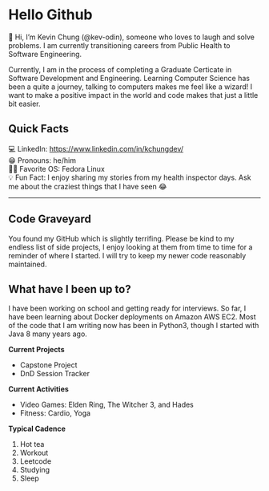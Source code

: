 # Hello Github #
👋 Hi, I’m Kevin Chung (@kev-odin), someone who loves to laugh and solve problems. I am currently transitioning careers from Public Health to Software Engineering. 

Currently, I am in the process of completing a Graduate Certicate in Software Development and Engineering. Learning Computer Science has been a quite a journey, talking to computers makes me feel like a wizard! I want to make a positive impact in the world and code makes that just a little bit easier.

## Quick Facts ##
💻 LinkedIn: https://www.linkedin.com/in/kchungdev/  
😁 Pronouns: he/him  
👨‍💻 Favorite OS: Fedora Linux  
💡 Fun Fact: I enjoy sharing my stories from my health inspector days. Ask me about the craziest things that I have seen 😂  

-----

## Code Graveyard ##
You found my GitHub which is slightly terrifing. Please be kind to my endless list of side projects, I enjoy looking at them from time to time for a reminder of where I started. I will try to keep my newer code reasonably maintained.

## What have I been up to? ##
I have been working on school and getting ready for interviews. So far, I have been learning about Docker deployments on Amazon AWS EC2. Most of the code that I am writing now has been in Python3, though I started with Java 8 many years ago.  

**Current Projects**
* Capstone Project 
* DnD Session Tracker

**Current Activities**
* Video Games: Elden Ring, The Witcher 3, and Hades
* Fitness: Cardio, Yoga

**Typical Cadence**
1) Hot tea
2) Workout
3) Leetcode
4) Studying
5) Sleep

<!---
kev-odin/kev-odin is a ✨ special ✨ repository because its `README.md` (this file) appears on your GitHub profile.
You can click the Preview link to take a look at your changes.
--->

